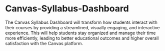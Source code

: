 # Canvas-Syllabus-Dashboard
The Canvas Syllabus Dashboard will transform how students interact with their courses by providing a streamlined, visually engaging, and interactive experience. This will help students stay organized and manage their time more efficiently, leading to better educational outcomes and higher overall satisfaction with the Canvas platform.
